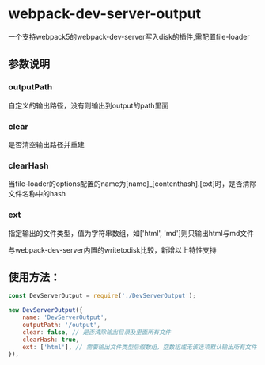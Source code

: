 # webpack-dev-server-output
一个支持webpack5的webpack-dev-server写入disk的插件,需配置file-loader

## 参数说明

### outputPath
自定义的输出路径，没有则输出到output的path里面

### clear
是否清空输出路径并重建

### clearHash
当file-loader的options配置的name为[name]_[contenthash].[ext]时，是否清除文件名称中的hash

### ext
指定输出的文件类型，值为字符串数组，如['html', 'md']则只输出html与md文件

与webpack-dev-server内置的writetodisk比较，新增以上特性支持

## 使用方法：
```javascript
const DevServerOutput = require('./DevServerOutput');

new DevServerOutput({
    name: 'DevServerOutput',
    outputPath: '/output',
    clear: false, // 是否清除输出目录及里面所有文件
    clearHash: true,
    ext: ['html'], // 需要输出文件类型后缀数组，空数组或无该选项默认输出所有文件
}),
```